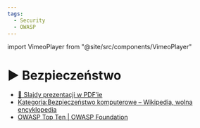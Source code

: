 ```yaml
---
tags:
  - Security
  - OWASP
---
```


import VimeoPlayer from "@site/src/components/VimeoPlayer"

# ▶️ Bezpieczeństwo

<VimeoPlayer videoId="748303167" />

- [📄 Slajdy prezentacji w PDF’ie](/download/slidev/1-7-1-bezpieczenstwo.pdf)
- [Kategoria:Bezpieczeństwo komputerowe – Wikipedia, wolna encyklopedia](https://pl.wikipedia.org/wiki/Kategoria:Bezpiecze%C5%84stwo_komputerowe)
- [OWASP Top Ten | OWASP Foundation](https://owasp.org/www-project-top-ten/)
